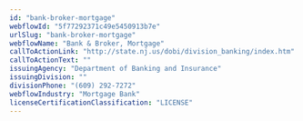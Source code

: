 ```yaml
---
id: "bank-broker-mortgage"
webflowId: "5f77292371c49e5450913b7e"
urlSlug: "bank-broker-mortgage"
webflowName: "Bank & Broker, Mortgage"
callToActionLink: "http://state.nj.us/dobi/division_banking/index.htm"
callToActionText: ""
issuingAgency: "Department of Banking and Insurance"
issuingDivision: ""
divisionPhone: "(609) 292-7272"
webflowIndustry: "Mortgage Bank"
licenseCertificationClassification: "LICENSE"
---
```


